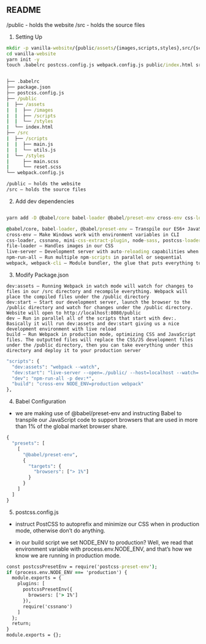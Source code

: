  ## README

/public - holds the website
/src - holds the source files


1. Setting Up

```cmd
mkdir -p vanilla-website/{public/assets/{images,scripts,styles},src/{scripts,styles}}
cd vanilla-website
yarn init -y
touch .babelrc postcss.config.js webpack.config.js public/index.html src/{scripts/{main.js,utils.js},styles/{main.scss,reset.scss}}


├── .babelrc
├── package.json
├── postcss.config.js
├── /public
|  ├── /assets
|  |  ├── /images
|  |  ├── /scripts
|  |  └── /styles
|  └── index.html
├── /src
|  ├── /scripts
|  |  ├── main.js
|  |  └── utils.js
|  └── /styles
|     ├── main.scss
|     └── reset.scss
└── webpack.config.js

/public — holds the website
/src — holds the source files

```


2. Add dev dependencies

```cmd

yarn add -D @babel/core babel-loader @babel/preset-env cross-env css-loader cssnano file-loader live-server mini-css-extract-plugin node-sass npm-run-all postcss-loader postcss-preset-env sass-loader webpack webpack-cli

@babel/core, babel-loader, @babel/preset-env — Transpile our ES6+ JavaScript to ES5, or whatever browsers we decide to support
cross-env — Make Windows work with environment variables in CLI
css-loader, cssnano, mini-css-extract-plugin, node-sass, postcss-loader, postcss-preset-env, sass-loader — Process our Sass, including autoprefixing, minification and extracting the CSS to a separate file
file-loader — Handles images in our CSS
live-server — Development server with auto-reloading capabilities when files change
npm-run-all — Run multiple npm-scripts in parallel or sequential
webpack, webpack-cli — Module bundler, the glue that puts everything together

```


3. Modify Package.json

```note
dev:assets — Running Webpack in watch mode will watch for changes to files in our /src directory and recompile everything. Webpack will place the compiled files under the /public directory
dev:start — Start our development server, launch the browser to the /public directory and watch for changes under the /public directory. Website will open to http://localhost:8080/public
dev — Run in parallel all of the scripts that start with dev:. Basically it will run dev:assets and dev:start giving us a nice development environment with live reload
build — Run Webpack in production mode, optimizing CSS and JavaScript files. The outputted files will replace the CSS/JS development files under the /public directory, then you can take everything under this directory and deploy it to your production server

```

```cmd
"scripts": {
  "dev:assets": "webpack --watch",
  "dev:start": "live-server --open=./public/ --host=localhost --watch=./public/",
  "dev": "npm-run-all -p dev:*",
  "build": "cross-env NODE_ENV=production webpack"
},

```

4. Babel Configuration

- we are making use of @babel/preset-env and instructing Babel to transpile our JavaScript code to support browsers that are used in more than 1% of the global market browser share.

```cmd
{
  "presets": [
    [
      "@babel/preset-env",
      {
        "targets": {
          "browsers": ["> 1%"]
        }
      }
    ]
  ]
}

```


5. postcss.config.js


- instruct PostCSS to autoprefix and minimize our CSS when in production mode, otherwise don’t do anything.

- in our build script we set NODE_ENV to production? Well, we read that environment variable with process.env.NODE_ENV, and that’s how we know we are running in production mode.

```cmd
const postcssPresetEnv = require('postcss-preset-env');
if (process.env.NODE_ENV === 'production') {
  module.exports = {
    plugins: [
      postcssPresetEnv({
        browsers: ['> 1%']
      }),
      require('cssnano')
    ]
  };
  return;
}
module.exports = {};

```